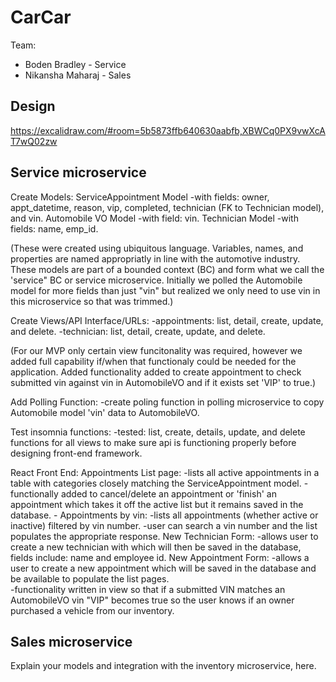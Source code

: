 # CarCar

Team:

* Boden Bradley - Service
* Nikansha Maharaj - Sales

## Design

https://excalidraw.com/#room=5b5873ffb640630aabfb,XBWCq0PX9vwXcAT7wQ02zw

## Service microservice

Create Models:
    ServiceAppointment Model
        -with fields: owner, appt_datetime, reason, vip, completed, technician (FK to Technician model), and vin.
    Automobile VO Model
        -with field: vin.
    Technician Model
        -with fields: name, emp_id.

(These were created using ubiquitous language. Variables, names, and properties are named appropriatly in line with the automotive industry.  These models are part of a bounded context (BC) and form what we call the 'service" BC or service microservice.  Initially we polled the Automobile model for more fields than just "vin" but realized we only need to use vin in this microservice so that was trimmed.)

Create Views/API Interface/URLs:
    -appointments:  list, detail, create, update, and delete. 
    -technician: list, detail, create, update, and delete. 

(For our MVP only certain view funcitonality was required, however we added full capability if/when that functionaly could be needed for the application.  Added functionality added to create appointment to check submitted vin against vin in AutomobileVO and if it exists set 'VIP' to true.)

Add Polling Function:
    -create poling function in polling microservice to copy Automobile model 'vin' data to AutomobileVO.

Test insomnia functions:
    -tested: list, create, details, update, and delete functions for all views to make sure api is functioning properly before designing front-end framework.

React Front End:
    Appointments List page:
        -lists all active appointments in a table with categories closely matching the ServiceAppointment model.
        -functionally added to cancel/delete an appointment or 'finish' an appointment which takes it off the active list but it remains saved in the database.
        -
    Appointments by vin:
        -lists all appointments (whether active or inactive) filtered by vin number.
        -user can search a vin number and the list populates the appropriate response. 
    New Technician Form:
        -allows user to create a new technician with which will then be saved in the database, fields include:  name and employee id.
    New Appointment Form:
        -allows a user to create a new appointment which will be saved in the database and be available to populate the list pages.  
        -functionality written in view so that if a submitted VIN matches an AutomobileVO vin "VIP" becomes true so the user knows if an owner purchased a vehicle from our inventory.


## Sales microservice

Explain your models and integration with the inventory
microservice, here.

